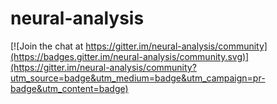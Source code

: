 # neural-analysis

[![Join the chat at https://gitter.im/neural-analysis/community](https://badges.gitter.im/neural-analysis/community.svg)](https://gitter.im/neural-analysis/community?utm_source=badge&utm_medium=badge&utm_campaign=pr-badge&utm_content=badge)